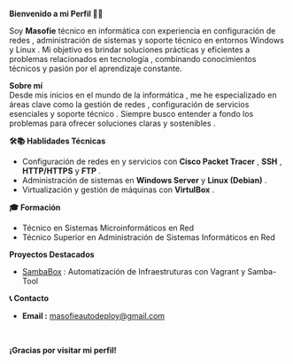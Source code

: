 **Bienvenido a mi Perfil 👋🏻** <br>

Soy **Masofie** técnico en informática con experiencia en configuración de redes , administración 
de sistemas y soporte técnico en entornos Windows y Linux . Mi objetivo es brindar soluciones prácticas 
y eficientes a problemas relacionados en tecnología , combinando conocimientos técnicos y pasión por el aprendizaje
constante.

**Sobre mí** <br>
Desde mis inicios en el mundo de la informática , me he especializado en áreas clave como la gestión de redes , 
configuración de servicios esenciales y soporte técnico . Siempre busco entender a fondo los problemas para ofrecer 
soluciones claras y sostenibles .

**🛠️📚 Hablidades Técnicas** <br>

- Configuración de redes en y servicios con **Cisco Packet Tracer** , **SSH** , **HTTP/HTTPS** y **FTP** .
- Administración de sistemas en **Windows Server** y **Linux (Debian)** .
- Virtualización y gestión de máquinas con **VirtulBox** .

**🎓 Formación** <br>

- Técnico en Sistemas Microinformáticos en Red
- Técnico Superior en Administración de Sistemas Informáticos en Red <br>
  
**Proyectos Destacados** <br>
- [SambaBox](https://github.com/masofie/sambabox?tab=readme-ov-file) : Automatización de Infraestruturas con Vagrant y Samba-Tool

**📞 Contacto** <br>

- **Email :** masofieautodeploy@gmail.com

<br>

**¡Gracias por visitar mi perfil!**
